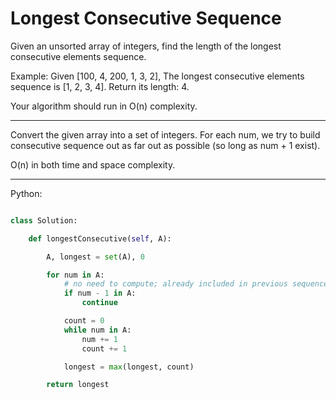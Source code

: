 # Longest Consecutive Sequence

Given an unsorted array of integers, find the length of the longest consecutive
elements sequence.

Example:
Given [100, 4, 200, 1, 3, 2],
The longest consecutive elements sequence is [1, 2, 3, 4]. Return its length:
4.

Your algorithm should run in O(n) complexity.

---

Convert the given array into a set of integers. For each num, we try to build
consecutive sequence out as far out as possible (so long as num + 1 exist).

O(n) in both time and space complexity.

---

Python:

```python

class Solution:

    def longestConsecutive(self, A):

        A, longest = set(A), 0

        for num in A:
            # no need to compute; already included in previous sequence
            if num - 1 in A:
                continue

            count = 0
            while num in A:
                num += 1
                count += 1

            longest = max(longest, count)

        return longest
```
